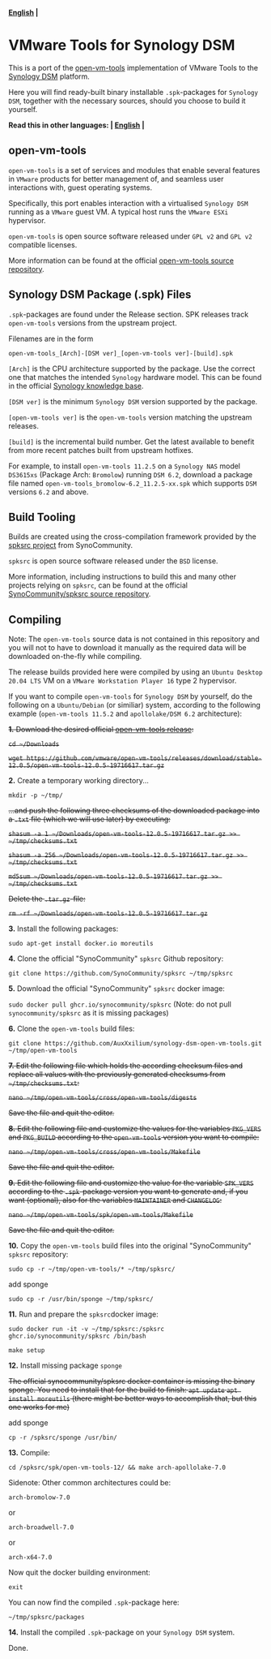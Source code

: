 **[English](README.md) |**

# VMware Tools for Synology DSM

This is a port of the [open-vm-tools](https://github.com/vmware/open-vm-tools) implementation of VMware Tools to the [Synology DSM](https://www.synology.com/en-global/dsm) platform.

Here you will find ready-built binary installable `.spk`-packages for `Synology DSM`, together with the necessary sources, should you choose to build it yourself.

**Read this in other languages: | [English](README.md) |**

## open-vm-tools

`open-vm-tools` is a set of services and modules that enable several features in `VMware` products for better management of, and seamless user interactions with, guest operating systems.

Specifically, this port enables interaction with a virtualised `Synology DSM` running as a `VMware` guest VM. A typical host runs the `VMware ESXi` hypervisor.

`open-vm-tools` is open source software released under `GPL v2` and `GPL v2` compatible licenses.

More information can be found at the official [open-vm-tools source repository](https://github.com/vmware/open-vm-tools).

## Synology DSM Package (.spk) Files

`.spk`-packages are found under the Release section. SPK releases track `open-vm-tools` versions from the upstream project.

Filenames are in the form

```
open-vm-tools_[Arch]-[DSM ver]_[open-vm-tools ver]-[build].spk
```

`[Arch]` is the CPU architecture supported by the package. Use the correct one that matches the intended `Synology` hardware model. This can be found in the official [Synology knowledge base](https://www.synology.com/en-global/knowledgebase/DSM/tutorial/Compatibility_Peripherals/What_kind_of_CPU_does_my_NAS_have).

`[DSM ver]` is the minimum `Synology DSM` version supported by the package.

`[open-vm-tools ver]` is the `open-vm-tools` version matching the upstream releases.

`[build]` is the incremental build number. Get the latest available to benefit from more recent patches built from upstream hotfixes.

For example, to install `open-vm-tools 11.2.5` on a `Synology NAS` model `DS3615xs` (Package Arch: `Bromolow`) running `DSM 6.2`, download a package file named `open-vm-tools_bromolow-6.2_11.2.5-xx.spk` which supports `DSM` versions `6.2` and above.

## Build Tooling

Builds are created using the cross-compilation framework provided by the [spksrc project](https://github.com/SynoCommunity/spksrc) from SynoCommunity.

`spksrc` is open source software released under the `BSD` license.

More information, including instructions to build this and many other projects relying on `spksrc`, can be found at the official [SynoCommunity/spksrc source repository](https://github.com/SynoCommunity/spksrc).

## Compiling

Note: The `open-vm-tools` source data is not contained in this repository and you will not to have to download it manually as the required data will be downloaded on-the-fly while compiling.

The release builds provided here were compiled by using an `Ubuntu Desktop 20.04 LTS` VM on a `VMware Workstation Player 16` type 2 hypervisor.

If you want to compile `open-vm-tools` for `Synology DSM` by yourself, do the following on a `Ubuntu/Debian` (or similiar) system, according to the following example (`open-vm-tools 11.5.2` and `apollolake/DSM 6.2` architecture):

~~**1.** Download the desired official [open-vm-tools release](https://github.com/vmware/open-vm-tools/releases/):~~

~~`cd ~/Downloads`~~

~~`wget https://github.com/vmware/open-vm-tools/releases/download/stable-12.0.5/open-vm-tools-12.0.5-19716617.tar.gz`~~

**2.** Create a temporary working directory...

`mkdir -p ~/tmp/`

~~...and push the following three checksums of the downloaded package into a `.txt`  file (which we will use later)  by executing:~~

~~`shasum -a 1 ~/Downloads/open-vm-tools-12.0.5-19716617.tar.gz >> ~/tmp/checksums.txt`~~

~~`shasum -a 256 ~/Downloads/open-vm-tools-12.0.5-19716617.tar.gz >> ~/tmp/checksums.txt`~~

~~`md5sum ~/Downloads/open-vm-tools-12.0.5-19716617.tar.gz >> ~/tmp/checksums.txt`~~

~~Delete the `.tar.gz`-file:~~

~~`rm -rf ~/Downloads/open-vm-tools-12.0.5-19716617.tar.gz`~~

**3.** Install the following packages:

`sudo apt-get install docker.io moreutils`

**4.** Clone the official "SynoCommunity" `spksrc` Github repository:

`git clone https://github.com/SynoCommunity/spksrc ~/tmp/spksrc`

**5.** Download the official "SynoCommunity" `spksrc` docker image:

`sudo docker pull ghcr.io/synocommunity/spksrc`
(Note: do not pull `synocommunity/spksrc` as it is missing packages)

**6.** Clone the `open-vm-tools` build files:

`git clone https://github.com/AuxXxilium/synology-dsm-open-vm-tools.git ~/tmp/open-vm-tools`

~~**7.** Edit the following file which holds the according checksum files and replace all values with the previously generated checksums from `~/tmp/checksums.txt`:~~

~~`nano ~/tmp/open-vm-tools/cross/open-vm-tools/digests`~~

~~Save the file and quit the editor.~~

~~**8.** Edit the following file and customize the values for the variables `PKG_VERS` and `PKG_BUILD` according to the `open-vm-tools` version you want to compile:~~

~~`nano ~/tmp/open-vm-tools/cross/open-vm-tools/Makefile`~~

~~Save the file and quit the editor.~~

~~**9.** Edit the following file and customize the value for the variable `SPK_VERS` according to the `.spk`-package version you want to generate and, if you want (optional), also for the variables `MAINTAINER` and `CHANGELOG`:~~

~~`nano ~/tmp/open-vm-tools/spk/open-vm-tools/Makefile`~~

~~Save the file and quit the editor.~~

**10.** Copy the `open-vm-tools` build files into the original "SynoCommunity" `spksrc` repository:

`sudo cp -r ~/tmp/open-vm-tools/* ~/tmp/spksrc/`

add sponge

`sudo cp -r /usr/bin/sponge ~/tmp/spksrc/`

**11.** Run and prepare the `spksrc`docker image:

`sudo docker run -it -v ~/tmp/spksrc:/spksrc ghcr.io/synocommunity/spksrc /bin/bash`

`make setup`

**12.** Install missing package `sponge`

~~The official synocommunity/spksrc docker container is missing the binary sponge. You need to install that for the build to finish:
`apt update`
`apt install moreutils`
(there might be better ways to accomplish that, but this one works for me)~~

add sponge

`cp -r /spksrc/sponge /usr/bin/`

**13.** Compile:

`cd /spksrc/spk/open-vm-tools-12/ && make arch-apollolake-7.0`

Sidenote: Other common architectures could be:

`arch-bromolow-7.0`

or

`arch-broadwell-7.0`

or

`arch-x64-7.0`

Now quit the docker building environment:

`exit`

You can now find the compiled `.spk`-package here:

`~/tmp/spksrc/packages`

**14.** Install the compiled `.spk`-package on your `Synology DSM` system.

Done.
